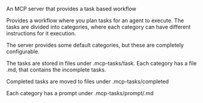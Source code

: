 An MCP server that provides a task based workflow

Provides a workflow where you plan tasks for an agent to execute.  The
tasks are divided into categories, where each category can have
different instructions for it execution.

The server provides some default categories, but these are completely
configurable.

The tasks are stored in files under .mcp-tasks/task.  Each category has a
file <category-name>.md, that contains the incomplete tasks.


Completed tasks are moved to files under .mcp-tasks/completed

Each category has a prompt under .mcp-tasks/prompt/<category name>.md
